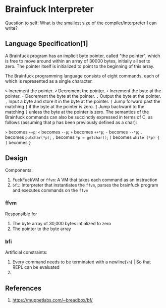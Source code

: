 # Brainfuck Interpreter
Question to self: What is the smallest size of the compiler/interpreter I can write?

## Language Specification[1]
A Brainfuck program has an implicit byte pointer, called "the pointer", which is free to move around within an array of 30000 bytes, initially all set to zero. The pointer itself is initialized to point to the beginning of this array.

The Brainfuck programming language consists of eight commands, each of which is represented as a single character.

`>` 	Increment the pointer.
`<` 	Decrement the pointer.
`+` 	Increment the byte at the pointer.
`-` 	Decrement the byte at the pointer.
`.` 	Output the byte at the pointer.
`,` 	Input a byte and store it in the byte at the pointer.
`[` 	Jump forward past the matching `]` if the byte at the pointer is zero.
`]` 	Jump backward to the matching `[` unless the byte at the pointer is zero.
The semantics of the Brainfuck commands can also be succinctly expressed in terms of C, as follows (assuming that p has been previously defined as a char):

`>` 	becomes 	`++p`;
`<` 	becomes 	`--p`;
`+` 	becomes 	`++*p`;
`-` 	becomes 	`--*p`;
`.` 	becomes 	`putchar(*p)`;
`,` 	becomes 	`*p = getchar()`;
`[` 	becomes 	`while (*p) {`
`]` 	becomes 	`}`


## Design
Components:
1. FuckFuckVM or `ffvm`: A VM that takes each command as an instruction
2. `bfi`: Interpreter that instantiates the `ffvm`, parses the brainfuck program and executes commands on the `ffvm`

### ffvm
Responsible for
1. The byte array of 30,000 bytes intialized to zero
2. The pointer to the byte array


### bfi 
Artificial constraints:
1. Every command needs to be terminated with a newline(`\n`) | So that REPL can be evaluated
2. 


## References
1. https://muppetlabs.com/~breadbox/bf/
